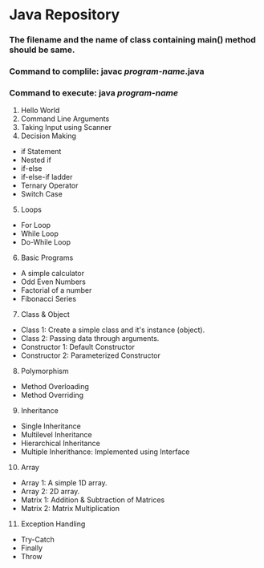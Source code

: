 # Java Repository

### The filename and the name of class containing main() method should be same.
### Command to complile: javac _program-name_.java
### Command to execute: java _program-name_

01. Hello World
02. Command Line Arguments
03. Taking Input using Scanner
04. Decision Making
   - if Statement
   - Nested if
   - if-else
   - if-else-if ladder
   - Ternary Operator
   - Switch Case
05. Loops
   - For Loop
   - While Loop
   - Do-While Loop
06. Basic Programs
   - A simple calculator
   - Odd Even Numbers
   - Factorial of a number
   - Fibonacci Series
07. Class & Object
   - Class 1: Create a simple class and it's instance (object).
   - Class 2: Passing data through arguments.
   - Constructor 1: Default Constructor
   - Constructor 2: Parameterized Constructor
08. Polymorphism
   - Method Overloading        
   - Method Overriding
09. Inheritance
   - Single Inheritance
   - Multilevel Inheritance
   - Hierarchical Inheritance
   - Multiple Inherithance: Implemented using Interface
10. Array
   - Array 1: A simple 1D array.
   - Array 2: 2D array.
   - Matrix 1: Addition & Subtraction of Matrices
   - Matrix 2: Matrix Multiplication
11. Exception Handling
   - Try-Catch
   - Finally
   - Throw